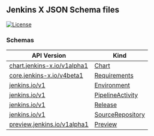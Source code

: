 
## Jenkins X JSON Schema files

[![License](https://img.shields.io/badge/License-Apache%202.0-blue.svg)](https://opensource.org/licenses/Apache-2.0)


### Schemas


| API Version | Kind |
| --- | --- |
| [chart.jenkins-x.io/v1alpha1](chart.jenkins-x.io/v1alpha1) | [Chart](chart.jenkins-x.io/v1alpha1/chart.json) |
| [core.jenkins-x.io/v4beta1](core.jenkins-x.io/v4beta1) | [Requirements](core.jenkins-x.io/v4beta1/requirements.json) |
| [jenkins.io/v1](jenkins.io/v1) | [Environment](jenkins.io/v1/environment.json) |
| [jenkins.io/v1](jenkins.io/v1) | [PipelineActivity](jenkins.io/v1/pipeline-activity.json) |
| [jenkins.io/v1](jenkins.io/v1) | [Release](jenkins.io/v1/release.json) |
| [jenkins.io/v1](jenkins.io/v1) | [SourceRepository](jenkins.io/v1/source-repository.json) |
| [preview.jenkins.io/v1alpha1](preview.jenkins.io/v1alpha1) | [Preview](preview.jenkins.io/v1alpha1/preview.json) |
